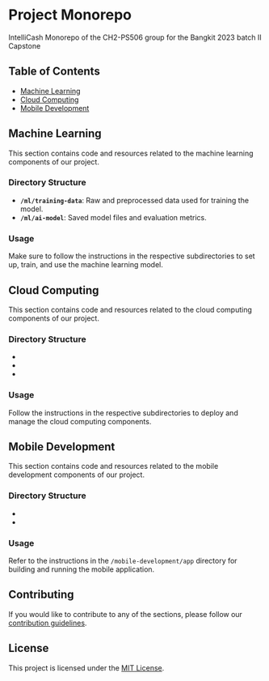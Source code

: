 # Project Monorepo

IntelliCash Monorepo of the CH2-PS506 group for the Bangkit 2023 batch II Capstone 

## Table of Contents

- [Machine Learning](#machine-learning)
- [Cloud Computing](#cloud-computing)
- [Mobile Development](#mobile-development)

## Machine Learning

This section contains code and resources related to the machine learning components of our project.

### Directory Structure

- **`/ml/training-data`**: Raw and preprocessed data used for training the model.
- **`/ml/ai-model`**: Saved model files and evaluation metrics.

### Usage

Make sure to follow the instructions in the respective subdirectories to set up, train, and use the machine learning model.

## Cloud Computing

This section contains code and resources related to the cloud computing components of our project.

### Directory Structure

- 
- 
- 

### Usage

Follow the instructions in the respective subdirectories to deploy and manage the cloud computing components.

## Mobile Development

This section contains code and resources related to the mobile development components of our project.

### Directory Structure

- 
- 

### Usage

Refer to the instructions in the `/mobile-development/app` directory for building and running the mobile application.

## Contributing

If you would like to contribute to any of the sections, please follow our [contribution guidelines](CONTRIBUTING.md).

## License

This project is licensed under the [MIT License](LICENSE).
